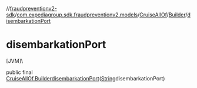 //[fraudpreventionv2-sdk](../../../../index.md)/[com.expediagroup.sdk.fraudpreventionv2.models](../../index.md)/[CruiseAllOf](../index.md)/[Builder](index.md)/[disembarkationPort](disembarkation-port.md)

# disembarkationPort

[JVM]\

public final [CruiseAllOf.Builder](index.md)[disembarkationPort](disembarkation-port.md)([String](https://docs.oracle.com/javase/8/docs/api/java/lang/String.html)disembarkationPort)
